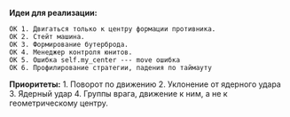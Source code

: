 __Идеи для реализации:__

    OK 1. Двигаться только к центру формации противника.
    OK 2. Стейт машина.
    OK 3. Формирование бутерброда.
    OK 4. Менеджер контроля юнитов.
    OK 5. Ошибка self.my_center --- move ошибка
    OK 6. Профилирование стратегии, падения по таймауту

__Приоритеты:__
    1. Поворот по движению
    2. Уклонение от ядерного удара
    3. Ядерный удар
    4. Группы врага, движение к ним, а не к геометрическому центру.


        
